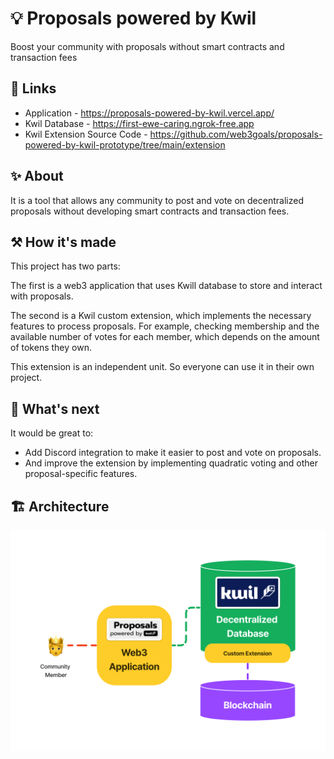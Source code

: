 # 💡 Proposals powered by Kwil

Boost your community with proposals without smart contracts and transaction fees

## 🔗 Links

- Application - https://proposals-powered-by-kwil.vercel.app/
- Kwil Database - https://first-ewe-caring.ngrok-free.app
- Kwil Extension Source Code - https://github.com/web3goals/proposals-powered-by-kwil-prototype/tree/main/extension

## ✨ About

It is a tool that allows any community to post and vote on decentralized proposals without developing smart contracts and transaction fees.

## ⚒️ How it's made

This project has two parts:

The first is a web3 application that uses Kwill database to store and interact with proposals.

The second is a Kwil custom extension, which implements the necessary features to process proposals. For example, checking membership and the available number of votes for each member, which depends on the amount of tokens they own.

This extension is an independent unit. So everyone can use it in their own project.

## 🔮 What's next

It would be great to:

- Add Discord integration to make it easier to post and vote on proposals.
- And improve the extension by implementing quadratic voting and other proposal-specific features.

## 🏗️ Architecture

![Architecture](/architecture.png)
